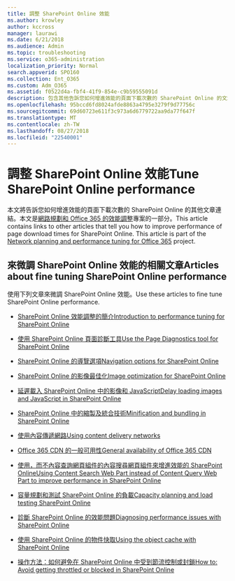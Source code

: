 ```yaml
---
title: 調整 SharePoint Online 效能
ms.author: krowley
author: kccross
manager: laurawi
ms.date: 6/21/2018
ms.audience: Admin
ms.topic: troubleshooting
ms.service: o365-administration
localization_priority: Normal
search.appverid: SPO160
ms.collection: Ent_O365
ms.custom: Adm_O365
ms.assetid: f0522d4a-fbf4-41f9-854e-c9b59555091d
description: 包含其他告訴您如何增進效能的頁面下載次數的 SharePoint Online 的文章連結。
ms.openlocfilehash: 95bccd6fd8024afde8863a4795e3279f9d77756c
ms.sourcegitcommit: 69d60723e611f3c973a6d6779722aa9da77f647f
ms.translationtype: MT
ms.contentlocale: zh-TW
ms.lasthandoff: 08/27/2018
ms.locfileid: "22540001"
---
```

# <a name="tune-sharepoint-online-performance"></a><span data-ttu-id="82602-103">調整 SharePoint Online 效能</span><span class="sxs-lookup"><span data-stu-id="82602-103">Tune SharePoint Online performance</span></span>

<span data-ttu-id="82602-p101">本文將告訴您如何增進效能的頁面下載次數的 SharePoint Online 的其他文章連結。本文是[網路規劃和 Office 365 的效能調整](https://aka.ms/tune)專案的一部分。</span><span class="sxs-lookup"><span data-stu-id="82602-p101">This article contains links to other articles that tell you how to improve performance of page download times for SharePoint Online. This article is part of the [Network planning and performance tuning for Office 365](https://aka.ms/tune) project.</span></span>
   
## <a name="articles-about-fine-tuning-sharepoint-online-performance"></a><span data-ttu-id="82602-106">來微調 SharePoint Online 效能的相關文章</span><span class="sxs-lookup"><span data-stu-id="82602-106">Articles about fine tuning SharePoint Online performance</span></span>

<span data-ttu-id="82602-107">使用下列文章來微調 SharePoint Online 效能。</span><span class="sxs-lookup"><span data-stu-id="82602-107">Use these articles to fine tune SharePoint Online performance.</span></span>
  
- [<span data-ttu-id="82602-108">SharePoint Online 效能調整的簡介</span><span class="sxs-lookup"><span data-stu-id="82602-108">Introduction to performance tuning for SharePoint Online</span></span>](introduction-to-performance-tuning-for-sharepoint-online.md)
    
- [<span data-ttu-id="82602-109">使用 SharePoint Online 頁面診斷工具</span><span class="sxs-lookup"><span data-stu-id="82602-109">Use the Page Diagnostics tool for SharePoint Online</span></span>](page-diagnostics-for-spo.md)
    
- [<span data-ttu-id="82602-110">SharePoint Online 的導覽選項</span><span class="sxs-lookup"><span data-stu-id="82602-110">Navigation options for SharePoint Online</span></span>](navigation-options-for-sharepoint-online.md)
    
- [<span data-ttu-id="82602-111">SharePoint Online 的影像最佳化</span><span class="sxs-lookup"><span data-stu-id="82602-111">Image optimization for SharePoint Online</span></span>](image-optimization-for-sharepoint-online.md)
    
- [<span data-ttu-id="82602-112">延遲載入 SharePoint Online 中的影像和 JavaScript</span><span class="sxs-lookup"><span data-stu-id="82602-112">Delay loading images and JavaScript in SharePoint Online</span></span>](delay-loading-images-and-javascript-in-sharepoint-online.md)
    
- [<span data-ttu-id="82602-113">SharePoint Online 中的縮製及統合技術</span><span class="sxs-lookup"><span data-stu-id="82602-113">Minification and bundling in SharePoint Online</span></span>](minification-and-bundling-in-sharepoint-online.md)
    
- [<span data-ttu-id="82602-114">使用內容傳遞網路</span><span class="sxs-lookup"><span data-stu-id="82602-114">Using content delivery networks</span></span>](using-content-delivery-networks-with-sharepoint-online.md)
    
 - [<span data-ttu-id="82602-115">Office 365 CDN 的一般可用性</span><span class="sxs-lookup"><span data-stu-id="82602-115">General availability of Office 365 CDN</span></span>](https://dev.office.com/blogs/general-availability-of-office-365-cdn)
    
- [<span data-ttu-id="82602-116">使用，而不內容查詢網頁組件的內容搜尋網頁組件來增進效能的 SharePoint Online</span><span class="sxs-lookup"><span data-stu-id="82602-116">Using Content Search Web Part instead of Content Query Web Part to improve performance in SharePoint Online</span></span>](using-content-search-web-part-instead-of-content-query-web-part-to-improve-perfo.md)
    
- [<span data-ttu-id="82602-117">容量規劃和測試 SharePoint Online 的負載</span><span class="sxs-lookup"><span data-stu-id="82602-117">Capacity planning and load testing SharePoint Online</span></span>](capacity-planning-and-load-testing-sharepoint-online.md)
    
- [<span data-ttu-id="82602-118">診斷 SharePoint Online 的效能問題</span><span class="sxs-lookup"><span data-stu-id="82602-118">Diagnosing performance issues with SharePoint Online</span></span>](diagnosing-performance-issues-with-sharepoint-online.md)
    
- [<span data-ttu-id="82602-119">使用 SharePoint Online 的物件快取</span><span class="sxs-lookup"><span data-stu-id="82602-119">Using the object cache with SharePoint Online</span></span>](using-the-object-cache-with-sharepoint-online.md)
    
- [<span data-ttu-id="82602-120">操作方法：如何避免在 SharePoint Online 中受到節流控制或封鎖</span><span class="sxs-lookup"><span data-stu-id="82602-120">How to: Avoid getting throttled or blocked in SharePoint Online</span></span>](https://msdn.microsoft.com/en-us/library/office/dn889829.aspx)
    


